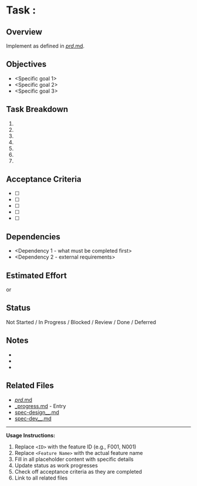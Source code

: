 # Task <ID>: <Feature Name>

## Overview

Implement <brief description> as defined in [_prd_<feature-name>.md](./_prd_<feature-name>.md).

## Objectives

- <Specific goal 1>
- <Specific goal 2>
- <Specific goal 3>

## Task Breakdown

1. <First specific action>
2. <Second specific action>
3. <Third specific action>
4. <Fourth specific action>
5. <Fifth specific action>
6. <Testing and validation>
7. <Documentation updates>

## Acceptance Criteria

- [ ] <First acceptance criterion>
- [ ] <Second acceptance criterion>
- [ ] <Third acceptance criterion>
- [ ] <Fourth acceptance criterion>
- [ ] <All requirements from PRD are met>

## Dependencies

- <Dependency 1 - what must be completed first>
- <Dependency 2 - external requirements>

## Estimated Effort

<X-Y days> or <X-Y hours>

## Status

Not Started / In Progress / Blocked / Review / Done / Deferred

## Notes

- <Important decision or context>
- <Technical approach or consideration>
- <Any constraints or assumptions>

## Related Files

- [_prd_<feature-name>.md](./_prd_<feature-name>.md)
- [_progress.md](./_progress.md) - Entry <ID>
- [spec-design_<ID>_<topic>.md](./spec-design_<ID>_<topic>.md)
- [spec-dev_<ID>_<topic>.md](./spec-dev_<ID>_<topic>.md)

---

**Usage Instructions:**
1. Replace `<ID>` with the feature ID (e.g., F001, N001)
2. Replace `<Feature Name>` with the actual feature name
3. Fill in all placeholder content with specific details
4. Update status as work progresses
5. Check off acceptance criteria as they are completed
6. Link to all related files
